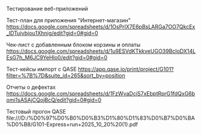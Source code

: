 Тестирование веб-приложений

Тест-план для приложения "Интернет-магазин"
https://docs.google.com/spreadsheets/d/1OsPrlX7E6pBsLARGa7OO7QkcEx_IDTujvbjou1Xhnig/edit?gid=0#gid=0

Чек-лист с добавленным блоком корзины и оплаты
https://docs.google.com/spreadsheets/d/1u9ESVdKTkkveUGO39BcloDX14LEsG7h_M6JC9YeHlo0/edit?gid=0#gid=0

Тест-кейсы импорт с QASE
https://app.qase.io/print/project/G101?filter=%7B%7D&suite_id=265&sort_by=position

Отчеты о дефектах 
https://docs.google.com/spreadsheets/d/1FzWvaDcjS7xEbptRprG1fdQxG6bomi1sASAjCQojBcQ/edit?gid=0#gid=0

Тестовый прогон QASE
file:///D:/%D0%97%D0%B0%D0%B3%D1%80%D1%83%D0%B7%D0%BA%D0%B8/G101-Express+run+2025_10_20%20(1).pdf
